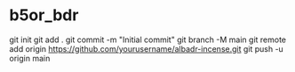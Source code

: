 # b5or_bdr
git init
git add .
git commit -m "Initial commit"
git branch -M main
git remote add origin https://github.com/yourusername/albadr-incense.git
git push -u origin main
